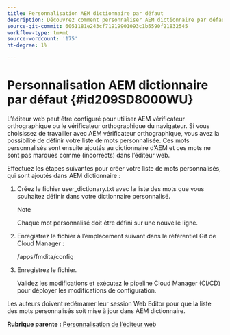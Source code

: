 ```yaml
---
title: Personnalisation AEM dictionnaire par défaut
description: Découvrez comment personnaliser AEM dictionnaire par défaut
source-git-commit: 6051181e243cf71919901093c1b5590f21832545
workflow-type: tm+mt
source-wordcount: '175'
ht-degree: 1%

---
```



# Personnalisation AEM dictionnaire par défaut {#id209SD8000WU}

L’éditeur web peut être configuré pour utiliser AEM vérificateur orthographique ou le vérificateur orthographique du navigateur. Si vous choisissez de travailler avec AEM vérificateur orthographique, vous avez la possibilité de définir votre liste de mots personnalisée. Ces mots personnalisés sont ensuite ajoutés au dictionnaire d’AEM et ces mots ne sont pas marqués comme \(incorrects\) dans l’éditeur web.

Effectuez les étapes suivantes pour créer votre liste de mots personnalisés, qui sont ajoutés dans AEM dictionnaire :

1. Créez le fichier user\_dictionary.txt avec la liste des mots que vous souhaitez définir dans votre dictionnaire personnalisé.

   >[!NOTE]
   >
   > Chaque mot personnalisé doit être défini sur une nouvelle ligne.

1. Enregistrez le fichier à l’emplacement suivant dans le référentiel Git de Cloud Manager :

   /apps/fmdita/config

1. Enregistrez le fichier.

   Validez les modifications et exécutez le pipeline Cloud Manager \(CI/CD\) pour déployer les modifications de configuration.


Les auteurs doivent redémarrer leur session Web Editor pour que la liste des mots personnalisés soit mise à jour dans AEM dictionnaire.

**Rubrique parente :**[ Personnalisation de l’éditeur web](conf-web-editor.md)

